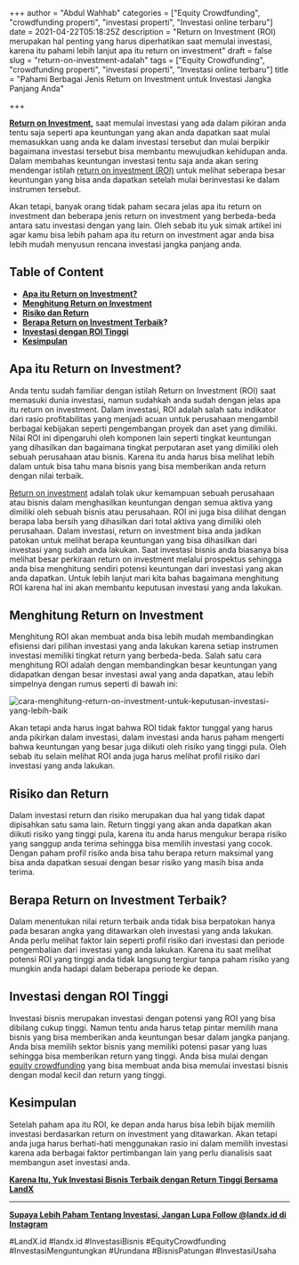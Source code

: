+++
author = "Abdul Wahhab"
categories = ["Equity Crowdfunding", "crowdfunding properti", "investasi properti", "Investasi online terbaru"]
date = 2021-04-22T05:18:25Z
description = "Return on Investment (ROI) merupakan hal penting yang harus diperhatikan saat memulai investasi, karena itu pahami lebih lanjut apa itu return on investment"
draft = false
slug = "return-on-investment-adalah"
tags = ["Equity Crowdfunding", "crowdfunding properti", "investasi properti", "Investasi online terbaru"]
title = "Pahami Berbagai Jenis Return on Investment untuk Investasi Jangka Panjang Anda"

+++


**[Return on Investment](https://landx.id/),** saat memulai investasi yang ada dalam pikiran anda tentu saja seperti apa keuntungan yang akan anda dapatkan saat mulai memasukkan uang anda ke dalam investasi tersebut dan mulai berpikir bagaimana investasi tersebut bisa membantu mewujudkan kehidupan anda. Dalam membahas keuntungan investasi tentu saja anda akan sering mendengar istilah [return on investment (ROI)](https://landx.id/) untuk melihat seberapa besar keuntungan yang bisa anda dapatkan setelah mulai berinvestasi ke dalam instrumen tersebut.

Akan tetapi, banyak orang tidak paham secara jelas apa itu return on investment dan beberapa jenis return on investment yang berbeda-beda antara satu investasi dengan yang lain. Oleh sebab itu yuk simak artikel ini agar kamu bisa lebih paham apa itu return on investment agar anda bisa lebih mudah menyusun rencana investasi jangka panjang anda.

## Table of Content

* **[Apa itu Return on Investment?](#apa-itu-return-on-investment)**
* **[Menghitung Return on Investment](#menghitung-return-on-investment)**
* **[Risiko dan Return](#risiko-dan-return)**
* **[Berapa Return on Investment Terbaik](#berapa-return-on-investment-terbaik)?**
* **[Investasi dengan ROI Tinggi](#investasi-dengan-roi-tinggi)**
* **[Kesimpulan](#kesimpulan)**

## Apa itu Return on Investment?

Anda tentu sudah familiar dengan istilah Return on Investment (ROI) saat memasuki dunia investasi, namun sudahkah anda sudah dengan jelas apa itu return on investment. Dalam investasi, ROI adalah salah satu indikator dari rasio profitabilitas yang menjadi acuan untuk perusahaan mengambil berbagai kebijakan seperti pengembangan proyek dan aset yang dimiliki. Nilai ROI ini dipengaruhi oleh komponen lain seperti tingkat keuntungan yang dihasilkan dan bagaimana tingkat perputaran aset yang dimiliki oleh sebuah perusahaan atau bisnis. Karena itu anda harus bisa melihat lebih dalam untuk bisa tahu mana bisnis yang bisa memberikan anda return dengan nilai terbaik.

[Return on investment](https://landx.id/) adalah tolak ukur kemampuan sebuah perusahaan atau bisnis dalam menghasilkan keuntungan dengan semua aktiva yang dimiliki oleh sebuah bisnis atau  perusahaan. ROI ini juga bisa dilihat dengan berapa laba bersih yang dihasilkan dari total aktiva yang dimiliki oleh perusahaan. Dalam investasi, return on investment bisa anda jadikan patokan untuk melihat berapa keuntungan yang bisa dihasilkan dari investasi yang sudah anda lakukan. Saat investasi bisnis anda biasanya bisa melihat besar perkiraan return on investment melalui prospektus sehingga anda bisa menghitung sendiri potensi keuntungan dari investasi yang akan anda dapatkan. Untuk lebih lanjut mari kita bahas bagaimana menghitung  ROI karena hal ini akan membantu keputusan investasi yang anda lakukan.

## Menghitung Return on Investment

Menghitung ROI akan membuat anda bisa lebih mudah membandingkan efisiensi dari pilihan investasi yang anda lakukan karena setiap instrumen investasi memiliki tingkat return yang berbeda-beda. Salah satu cara menghitung ROI adalah dengan membandingkan  besar keuntungan yang didapatkan dengan besar investasi awal yang anda dapatkan, atau lebih simpelnya dengan rumus seperti di bawah ini:

![cara-menghitung-return-on-investment-untuk-keputusan-investasi-yang-lebih-baik](https://accountgram-production.sfo2.cdn.digitaloceanspaces.com/landx_ghost/2021/09/cara-menghitung-return-on-investment-untuk-keputusan-investasi-yang-lebih-baik.png)

Akan tetapi anda harus ingat bahwa ROI tidak faktor tunggal yang harus anda pikirkan dalam investasi, dalam investasi anda harus paham mengerti bahwa keuntungan yang besar juga diikuti oleh risiko yang tinggi pula. Oleh sebab itu selain melihat ROI anda juga harus melihat profil risiko dari investasi yang anda lakukan.

## Risiko dan Return

Dalam investasi return dan risiko merupakan dua hal yang tidak dapat dipisahkan satu sama lain. Return tinggi yang akan anda dapatkan akan diikuti risiko yang tinggi pula, karena itu anda harus mengukur berapa risiko yang sanggup anda terima sehingga bisa memilih investasi yang cocok. Dengan paham profil risiko anda bisa tahu berapa return maksimal yang bisa anda dapatkan sesuai dengan besar risiko yang masih bisa anda terima.

## Berapa Return on Investment Terbaik?

Dalam menentukan nilai return terbaik anda tidak bisa berpatokan hanya pada besaran angka yang ditawarkan oleh investasi yang anda lakukan. Anda perlu melihat faktor lain seperti profil risiko dari investasi dan periode pengembalian dari investasi yang anda lakukan. Karena itu saat melihat potensi ROI yang tinggi anda tidak langsung tergiur tanpa paham risiko yang mungkin anda hadapi dalam beberapa periode ke depan.

## Investasi dengan ROI Tinggi

Investasi bisnis merupakan investasi dengan potensi yang ROI yang bisa dibilang cukup tinggi. Namun tentu anda harus tetap pintar memilih mana bisnis yang bisa memberikan anda keuntungan besar dalam jangka panjang. Anda bisa memilih sektor bisnis yang memiliki potensi pasar yang luas sehingga bisa memberikan return yang tinggi. Anda bisa mulai dengan [equity crowdfunding](https://landx.id/) yang bisa membuat anda bisa memulai investasi bisnis dengan modal kecil dan return yang tinggi.

## Kesimpulan

Setelah paham apa itu ROI, ke depan anda harus bisa lebih bijak memilih investasi berdasarkan return on investment yang ditawarkan. Akan tetapi anda juga harus berhati-hati menggunakan rasio ini dalam memilih investasi karena ada berbagai faktor pertimbangan lain yang perlu dianalisis saat membangun aset investasi anda.

**[Karena Itu, Yuk Investasi Bisnis Terbaik dengan Return Tinggi Bersama LandX](https://landx.id/)**

---

**[Supaya Lebih Paham Tentang Investasi, Jangan Lupa Follow @landx.id di Instagram](https://www.instagram.com/landx.id/?utm_medium=copy_link)**

#LandX.id	#landx.id	#InvestasiBisnis	#EquityCrowdfunding	#InvestasiMenguntungkan	#Urundana	#BisnisPatungan	#InvestasiUsaha

